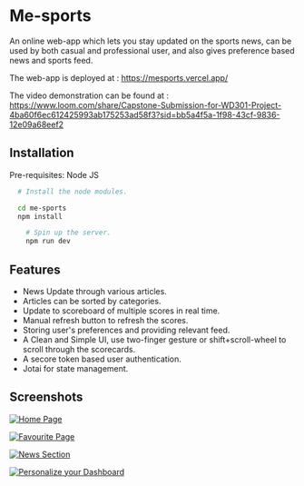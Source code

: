 
# Me-sports

An online web-app which lets you stay updated on the sports news, can be used by both casual and professional user, and also gives preference based news and sports feed.

The web-app is deployed at : https://mesports.vercel.app/

The video demonstration can be found at : https://www.loom.com/share/Capstone-Submission-for-WD301-Project-4ba60f6ec612425993ab175253ad58f3?sid=bb5a4f5a-1f98-43cf-9836-12e09a68eef2


## Installation

Pre-requisites: Node JS

```bash
  # Install the node modules.

  cd me-sports
  npm install
```

```bash
    # Spin up the server.
    npm run dev
```

    
## Features

- News Update through various articles.
- Articles can be sorted by categories.
- Update to scoreboard of multiple scores in real time.
- Manual refresh button to refresh the scores.
- Storing user's preferences and providing relevant feed.
- A Clean and Simple UI, use two-finger gesture or shift+scroll-wheel to scroll through the scorecards.
- A secore token based user authentication.
- Jotai for state management.


## Screenshots

[![Home Page](https://i.postimg.cc/0NDkC3sp/ss1.png)](https://postimg.cc/Y42Brdj9)

[![Favourite Page](https://i.postimg.cc/J7bTWQ1P/ss2.png)](https://postimg.cc/rzwG1xRr)

[![News Section](https://i.postimg.cc/wjhxXZHD/ss3.png)](https://postimg.cc/SnxpqZnK)

[![Personalize your Dashboard](https://i.postimg.cc/T3mjrdpQ/ss4.png)](https://postimg.cc/ZWbymhPy)
